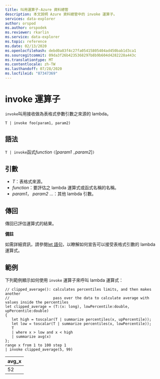```yaml
---
title: 叫用運算子-Azure 資料總管
description: 本文說明 Azure 資料總管中的 invoke 運算子。
services: data-explorer
author: orspod
ms.author: orspodek
ms.reviewer: rkarlin
ms.service: data-explorer
ms.topic: reference
ms.date: 02/13/2020
ms.openlocfilehash: debd0a83f4c27fa05415805404ad450bab1d3ca1
ms.sourcegitcommit: 09da3f26b4235368297b8b9b604d4282228a443c
ms.translationtype: MT
ms.contentlocale: zh-TW
ms.lasthandoff: 07/28/2020
ms.locfileid: "87347369"
---
```

# <a name="invoke-operator"></a>invoke 運算子

`invoke`叫用接收做為表格式參數引數之來源的 lambda。

```kusto
T | invoke foo(param1, param2)
```

## <a name="syntax"></a>語法

`T | invoke`函式*function* `(`[*param1* `,`*param2*]`)`

## <a name="arguments"></a>引數

* *T*：表格式來源。
* *function*：要評估之 lambda 運算式或函式名稱的名稱。
* *param1*， *param2* ...：其他 lambda 引數。

## <a name="returns"></a>傳回

傳回已評估運算式的結果。

**備註**

如需詳細資訊，請參閱[let 語句](./letstatement.md)，以瞭解如何宣告可以接受表格式引數的 lambda 運算式。

## <a name="example"></a>範例

下列範例顯示如何使用 `invoke` 運算子來呼叫 lambda 運算式：

<!-- csl: https://help.kusto.windows.net:443/KustoMonitoringPersistentDatabase -->
```kusto
// clipped_average(): calculates percentiles limits, and then makes another 
//                    pass over the data to calculate average with values inside the percentiles
let clipped_average = (T:(x: long), lowPercentile:double, upPercentile:double)
{
   let high = toscalar(T | summarize percentiles(x, upPercentile));
   let low = toscalar(T | summarize percentiles(x, lowPercentile));
   T 
   | where x > low and x < high
   | summarize avg(x) 
};
range x from 1 to 100 step 1
| invoke clipped_average(5, 99)
```

|avg_x|
|---|
|52|
